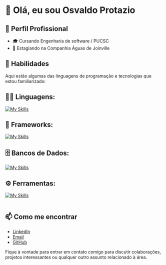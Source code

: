# 👋 Olá, eu sou Osvaldo Protazio

## 💼 Perfil Profissional

- 🎓 Cursando Engenharia de software / PUCSC
- 💼 Estagiando na Companhia Águas de Joinville

## 🚀 Habilidades

Aqui estão algumas das linguagens de programação e tecnologias que estou familiarizado:

## 👨‍💻 Linguagens: 
[![My Skills](https://skillicons.dev/icons?i=java,cs,javascript,php)](https://skillicons.dev)

## 🧰 Frameworks: 
[![My Skills](https://skillicons.dev/icons?i=vue,laravel)](https://skillicons.dev)

## 🗄️ Bancos de Dados: 
[![My Skills](https://skillicons.dev/icons?i=mysql,postgres)](https://skillicons.dev)
## ⚙️ Ferramentas:
[![My Skills](https://skillicons.dev/icons?i=git,github,postman)](https://skillicons.dev)<br><br>

## 📫 Como me encontrar
* [LinkedIn](https://www.linkedin.com/in/osvaldo-protazio/)
* [Email](osvaldo1408exe@gmail.com)
* [GitHub](https://github.com/Osvaldo1408exe)

Fique à vontade para entrar em contato comigo para discutir colaborações, projetos interessantes ou qualquer outro assunto relacionado à área.
